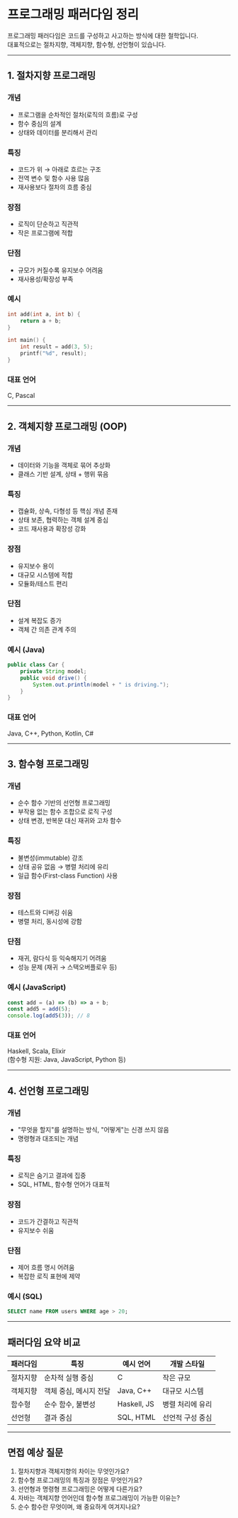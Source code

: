 # 프로그래밍 패러다임 정리

프로그래밍 패러다임은 코드를 구성하고 사고하는 방식에 대한 철학입니다.  
대표적으로는 절차지향, 객체지향, 함수형, 선언형이 있습니다.

---

## 1. 절차지향 프로그래밍

### 개념
- 프로그램을 순차적인 절차(로직의 흐름)로 구성
- 함수 중심의 설계
- 상태와 데이터를 분리해서 관리

### 특징
- 코드가 위 → 아래로 흐르는 구조
- 전역 변수 및 함수 사용 많음
- 재사용보다 절차의 흐름 중심

### 장점
- 로직이 단순하고 직관적
- 작은 프로그램에 적합

### 단점
- 규모가 커질수록 유지보수 어려움
- 재사용성/확장성 부족

### 예시
```c
int add(int a, int b) {
    return a + b;
}

int main() {
    int result = add(3, 5);
    printf("%d", result);
}
```

### 대표 언어
C, Pascal

---

## 2. 객체지향 프로그래밍 (OOP)

### 개념
- 데이터와 기능을 객체로 묶어 추상화
- 클래스 기반 설계, 상태 + 행위 묶음

### 특징
- 캡슐화, 상속, 다형성 등 핵심 개념 존재
- 상태 보존, 협력하는 객체 설계 중심
- 코드 재사용과 확장성 강화

### 장점
- 유지보수 용이
- 대규모 시스템에 적합
- 모듈화/테스트 편리

### 단점
- 설계 복잡도 증가
- 객체 간 의존 관계 주의

### 예시 (Java)
```java
public class Car {
    private String model;
    public void drive() {
        System.out.println(model + " is driving.");
    }
}
```

### 대표 언어
Java, C++, Python, Kotlin, C#

---

## 3. 함수형 프로그래밍 

### 개념
- 순수 함수 기반의 선언형 프로그래밍
- 부작용 없는 함수 조합으로 로직 구성
- 상태 변경, 반복문 대신 재귀와 고차 함수

### 특징
- 불변성(immutable) 강조
- 상태 공유 없음 → 병렬 처리에 유리
- 일급 함수(First-class Function) 사용

### 장점
- 테스트와 디버깅 쉬움
- 병렬 처리, 동시성에 강함

### 단점
- 재귀, 람다식 등 익숙해지기 어려움
- 성능 문제 (재귀 → 스택오버플로우 등)

### 예시 (JavaScript)
```javascript
const add = (a) => (b) => a + b;
const add5 = add(5);
console.log(add5(3)); // 8
```

### 대표 언어
Haskell, Scala, Elixir  
(함수형 지원: Java, JavaScript, Python 등)

---

## 4. 선언형 프로그래밍 

### 개념
- "무엇을 할지"를 설명하는 방식, "어떻게"는 신경 쓰지 않음
- 명령형과 대조되는 개념

### 특징
- 로직은 숨기고 결과에 집중
- SQL, HTML, 함수형 언어가 대표적

### 장점
- 코드가 간결하고 직관적
- 유지보수 쉬움

### 단점
- 제어 흐름 명시 어려움
- 복잡한 로직 표현에 제약

### 예시 (SQL)
```sql
SELECT name FROM users WHERE age > 20;
```

---

## 패러다임 요약 비교

| 패러다임 | 특징 | 예시 언어 | 개발 스타일 |
|----------|------|-----------|---------------|
| 절차지향 | 순차적 실행 중심 | C | 작은 규모 |
| 객체지향 | 객체 중심, 메시지 전달 | Java, C++ | 대규모 시스템 |
| 함수형 | 순수 함수, 불변성 | Haskell, JS | 병렬 처리에 유리 |
| 선언형 | 결과 중심 | SQL, HTML | 선언적 구성 중심 |

---

## 면접 예상 질문

1. 절차지향과 객체지향의 차이는 무엇인가요?
2. 함수형 프로그래밍의 특징과 장점은 무엇인가요?
3. 선언형과 명령형 프로그래밍은 어떻게 다른가요?
4. 자바는 객체지향 언어인데 함수형 프로그래밍이 가능한 이유는?
5. 순수 함수란 무엇이며, 왜 중요하게 여겨지나요?
